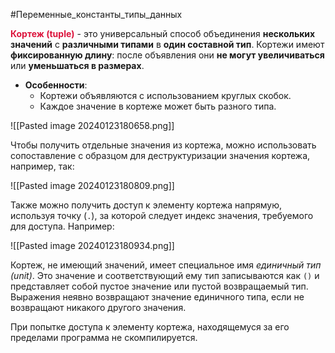 #Переменные_константы_типы_данных 

<span style="color:crimson;"><b>Кортеж (tuple)</b></span> - это универсальный способ объединения **нескольких значений** с **различными типами** в **один составной тип**. Кортежи имеют **фиксированную длину**: после объявления они **не могут увеличиваться** или **уменьшаться в размерах**.
- **Особенности**: 
  - Кортежи объявляются с использованием круглых скобок.
  - Каждое значение в кортеже может быть разного типа.


![[Pasted image 20240123180658.png]]


Чтобы получить отдельные значения из кортежа, можно использовать сопоставление с образцом для деструктуризации значения кортежа, например, так:

![[Pasted image 20240123180809.png]]


Также можно получить доступ к элементу кортежа напрямую, используя точку 
(`.`), за которой следует индекс значения, требуемого для доступа. Например:

![[Pasted image 20240123180934.png]]

Кортеж, не имеющий значений, имеет специальное имя _единичный тип (unit)_. Это значение и соответствующий ему тип записываются как `()` и представляет собой пустое значение или пустой возвращаемый тип. Выражения неявно возвращают значение единичного типа, если не возвращают никакого другого значения.

При попытке доступа к элементу кортежа, находящемуся за его пределами программа не скомпилируется.